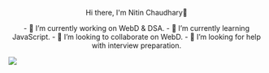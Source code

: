 <p align="center"> 
    Hi there, I'm Nitin Chaudhary👋
</p>

<p align="center">
- 🔭 I’m currently working on WebD & DSA.
- 🌱 I’m currently learning JavaScript.
- 👯 I’m looking to collaborate on WebD.
- 🤔 I’m looking for help with interview preparation.
</p>

<a href="https://nitin-io.github.io/">
<img src="https://img.shields.io/badge/GitHub%20Pages-222222?style=for-the-badge&logo=GitHub%20Pages&logoColor=white" />
</a>
